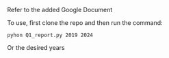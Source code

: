 Refer to the added Google Document

To use, first clone the repo and then run the command:

`pyhon Q1_report.py 2019 2024`

Or the desired years
